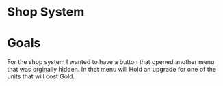 # Shop System

# Goals 
For the shop system I wanted to have a button that opened another menu that was orginally hidden. In that menu will Hold an upgrade for one of the units that will cost Gold. 

